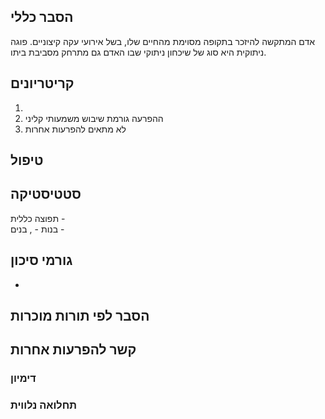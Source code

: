 ## הסבר כללי 
אדם המתקשה להיזכר בתקופה מסוימת מהחיים שלו, בשל אירועי עקה קיצוניים. פוגה ניתוקית היא סוג של שיכחון ניתוקי שבו האדם גם מתרחק מסביבת ביתו.

## קריטריונים
1. 
2. ההפרעה גורמת שיבוש משמעותי קליני
3. לא מתאים להפרעות אחרות
## טיפול

## סטטיסטיקה
תפוצה כללית -    
בנות - , בנים - 
## גורמי סיכון
* 
## הסבר לפי תורות מוכרות


## קשר להפרעות אחרות

### דימיון
### תחלואה נלווית
